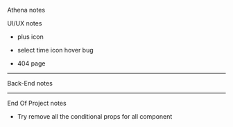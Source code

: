 Athena notes

UI/UX notes

- plus icon

- select time icon hover bug

- 404 page

---

Back-End notes

---

End Of Project notes

- Try remove all the conditional props for all component
